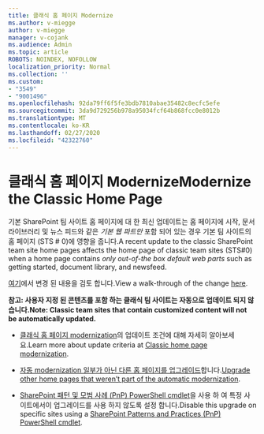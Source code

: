 ```yaml
---
title: 클래식 홈 페이지 Modernize
ms.author: v-miegge
author: v-miegge
manager: v-cojank
ms.audience: Admin
ms.topic: article
ROBOTS: NOINDEX, NOFOLLOW
localization_priority: Normal
ms.collection: ''
ms.custom:
- "3549"
- "9001496"
ms.openlocfilehash: 92da79ff6f5fe3bdb7810abae35482c8ecfc5efe
ms.sourcegitcommit: 3da9d729256b978a95034fcf64b868fcc0e8012b
ms.translationtype: MT
ms.contentlocale: ko-KR
ms.lasthandoff: 02/27/2020
ms.locfileid: "42322760"
---
```

# <a name="modernize-the-classic-home-page"></a><span data-ttu-id="cfa7c-102">클래식 홈 페이지 Modernize</span><span class="sxs-lookup"><span data-stu-id="cfa7c-102">Modernize the Classic Home Page</span></span>

<span data-ttu-id="cfa7c-103">기본 SharePoint 팀 사이트 홈 페이지에 대 한 최신 업데이트는 홈 페이지에 시작, 문서 라이브러리 및 뉴스 피드와 같은 *기본 웹 파트만* 포함 되어 있는 경우 기본 팀 사이트의 홈 페이지 (STS # 0)에 영향을 줍니다.</span><span class="sxs-lookup"><span data-stu-id="cfa7c-103">A recent update to the classic SharePoint team site home pages affects the home page of classic team sites (STS#0) when a home page contains *only out-of-the box default web parts* such as getting started, document library, and newsfeed.</span></span>

<span data-ttu-id="cfa7c-104">[여기](https://docs.microsoft.com/en-us/sharepoint/sharepointonline/media/homepage-upgrade-gif.gif)에서 변경 된 내용을 검토 합니다.</span><span class="sxs-lookup"><span data-stu-id="cfa7c-104">View a walk-through of the change [here](https://docs.microsoft.com/en-us/sharepoint/sharepointonline/media/homepage-upgrade-gif.gif).</span></span> 

<span data-ttu-id="cfa7c-105">**참고: 사용자 지정 된 콘텐츠를 포함 하는 클래식 팀 사이트는 자동으로 업데이트 되지 않습니다.**</span><span class="sxs-lookup"><span data-stu-id="cfa7c-105">**Note: Classic team sites that contain customized content will not be automatically updated.**</span></span>

* <span data-ttu-id="cfa7c-106">[클래식 홈 페이지 modernization](https://docs.microsoft.com/sharepoint/disable-auto-modernization-classic-home-pages#why-update-classic-team-site-home-pages-to-modern)의 업데이트 조건에 대해 자세히 알아보세요.</span><span class="sxs-lookup"><span data-stu-id="cfa7c-106">Learn more about update criteria at [Classic home page modernization](https://docs.microsoft.com/sharepoint/disable-auto-modernization-classic-home-pages#why-update-classic-team-site-home-pages-to-modern).</span></span>

* <span data-ttu-id="cfa7c-107">[자동 modernization 일부가 아닌 다른 홈 페이지를 업그레이드](https://docs.microsoft.com/sharepoint/dev/transform/modernize-userinterface-site-pages)합니다.</span><span class="sxs-lookup"><span data-stu-id="cfa7c-107">[Upgrade other home pages that weren’t part of the automatic modernization](https://docs.microsoft.com/sharepoint/dev/transform/modernize-userinterface-site-pages).</span></span>

* <span data-ttu-id="cfa7c-108">[SharePoint 패턴 및 모범 사례 (PnP) PowerShell cmdlet](https://docs.microsoft.com/powershell/sharepoint/sharepoint-pnp/sharepoint-pnp-cmdlets)을 사용 하 여 특정 사이트에서이 업그레이드를 사용 하지 않도록 설정 합니다.</span><span class="sxs-lookup"><span data-stu-id="cfa7c-108">Disable this upgrade on specific sites using a [SharePoint Patterns and Practices (PnP) PowerShell cmdlet](https://docs.microsoft.com/powershell/sharepoint/sharepoint-pnp/sharepoint-pnp-cmdlets).</span></span>
